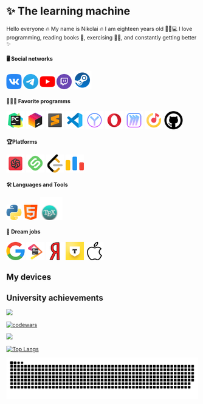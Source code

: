 


# ✨ The learning machine

Hello everyone 🔥 My name is Nikolai 🔥 I am eighteen years old 🧑🏻💻 I love programming, reading books 📗, exercising 🏂🏻, and constantly getting better ✨





#### 🖥️ Social networks

<a href="https://vk.com/n1k17"><img src="Image png Icon/Social networks/Icon VK" alt="Error" height="40"/></a>
<a href="https://t.me/prof_n1k17"><img src="Image png Icon/Social networks/Icon Telegram" alt="Error" height="40"/></a>
<a href="https://www.youtube.com/@n1k17-lite"><img src="Image png Icon/Social networks/Icon YouTube" alt="Error" height="40"/></a>
<a href="https://www.twitch.tv/may_flower_17"><img src="Image png Icon/Social networks/Icon Twitch" alt="Error" height="40"/></a>
<a href="https://steamcommunity.com/profiles/76561199596928911/"><img src="Image png Icon/Social networks/Icon Steam" height="48"></a>

#### 👩🏻‍💻 Favorite programms

<img src="Image png Icon/Favorite programms/Icon PyCharm" height="48"/></a>
<img src="Image png Icon/Favorite programms/Icon Toolbox" height="48"/></a>
<img src="Image png Icon/Favorite programms/Icon Sublime Text" height="48"/></a>
<img src="Image png Icon/Favorite programms/Icon VS code" height="48"/></a>
<img src="Image png Icon/Favorite programms/icons8-yandex-browser.svg" height="48"/></a>
<img src="Image png Icon/Favorite programms/Icon Opera" heigth="48"/></a>
<img src="Image png Icon/Favorite programms/Icon Miro" height="48"/></a>
<img src="Image png Icon/Favorite programms/Icon yandex music" height="48"/></a>
<img src="Image png Icon/Favorite programms/github_5968896.png" height="48"/></a>

#### 🏆Platforms

<a href="https://www.codewars.com/users/n1k20"><img src="Image png Icon/Platforms/Icon Codewars" alt="Error" height="48"/></a>
<a href="https://stepik.org/users/366393199/profile"><img src="Image png Icon/Platforms/Icon Stepik" alt="Error" height="48"/></a>
<a href="https://leetcode.com/u/n1k17"><img src="Image png Icon/Platforms/Icon LeetCode" alt="Error" height="48"/></a>
<a href="https://codeforces.net/profile/n1k17"><img src="Image png Icon/Platforms/Icon Codeforces" height="48"/></a>


#### 🛠️ Languages and Tools
<img src="Image png Icon/Technology/Icon Python" height="40"/></a>
<img src="Image png Icon/Technology/Icon HTML" height="40"/></a>
<img src="Image png Icon/Technology/Icon LaTeX" height="60"/></a>

#### 💼 Dream jobs 

<img src="Image png Icon/Dream jobs/Icon google" height="48"/></a>
<img src="Image png Icon/Dream jobs/Icon JetBrains" height="48"/></a>
<img src="Image png Icon/Dream jobs/Icon Yandex" height="48"/></a>
<img src="Image png Icon/Dream jobs/Icon T bank" height="48"/></a>
<img src="Image png Icon/Dream jobs/Icon apple" height="48"/></a>


## My devices


## University achievements


<img src="https://github-profile-trophy.vercel.app/?username=n1k20&theme=juicyfresh&no-bg=true" />

[![codewars](https://www.codewars.com/users/n1k20/badges/large)](https://www.codewars.com/users/n1k20)

![](https://leetcard.jacoblin.cool/n1k17?theme=light,unicorn&)

[![Top Langs](https://github-readme-stats.vercel.app/api/top-langs/?username=n1k20&theme=radical&hide_border=true&short_numbers=true&date_format=j%20M%5B%20Y%5D&card)](https://github.com/anuraghazra/github-readme-stats)


<picture>
  <source media="(prefers-color-scheme: dark)" srcset="https://github.com/n1k20/n1k20/blob/output/github-contribution-grid-snake-dark.svg">
  <source media="(prefers-color-scheme: light)" srcset="https://github.com/n1k20/n1k20/blob/output/github-contribution-grid-snake.svg">
  <img alt="github contribution grid snake animation" src="https://raw.githubusercontent.com/platane/platane/output/github-contribution-grid-snake.svg">
</picture>









